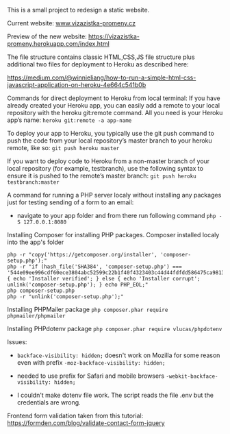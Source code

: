 This is a small project to redesign a static website.

Current website:
www.vizazistka-promeny.cz

Preview of the new website:
https://vizazistka-promeny.herokuapp.com/index.html


The file structure contains classic HTML,CSS,JS file structure plus additional two files for deployment to Heroku as described here:

https://medium.com/@winnieliang/how-to-run-a-simple-html-css-javascript-application-on-heroku-4e664c541b0b

Commands for direct deployment to Heroku from local terminal:
If you have already created your Heroku app, you can easily add a remote to your local repository with the heroku git:remote command. All you need is your Heroku app’s name:
`heroku git:remote -a app-name`

To deploy your app to Heroku, you typically use the git push command to push the code from your local repository’s master branch to your heroku remote, like so:
`git push heroku master`

If you want to deploy code to Heroku from a non-master branch of your local repository (for example, testbranch), use the following syntax to ensure it is pushed to the remote’s master branch:
`git push heroku testbranch:master`


A command for running a PHP server localy without installing any packages just for testing sending of a form to an email:

- navigate to your app folder and from there run following command
`php -S 127.0.0.1:8080`

Installing Composer for installing PHP packages.
Composer installed localy into the app's folder
```
php -r "copy('https://getcomposer.org/installer', 'composer-setup.php');"
php -r "if (hash_file('SHA384', 'composer-setup.php') === '544e09ee996cdf60ece3804abc52599c22b1f40f4323403c44d44fdfdd586475ca9813a858088ffbc1f233e9b180f061') { echo 'Installer verified'; } else { echo 'Installer corrupt'; unlink('composer-setup.php'); } echo PHP_EOL;"
php composer-setup.php
php -r "unlink('composer-setup.php');" 
```

Installing PHPMailer package
`php composer.phar require phpmailer/phpmailer `

Installing PHPdotenv package
`php composer.phar require vlucas/phpdotenv`


Issues:
- `backface-visibility: hidden;` doesn't work on Mozilla for some reason even with prefix `-moz-backface-visibility: hidden;`

- needed to use prefix for Safari and mobile browsers
`-webkit-backface-visibility: hidden;`

- I couldn't make dotenv file work. The script reads the file .env but the credentials are wrong. 

Frontend form validation taken from this tutorial:
https://formden.com/blog/validate-contact-form-jquery